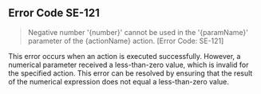 ## Error Code SE-121
> Negative number '{number}' cannot be used in the '{paramName}' parameter of the {actionName} action. [Error Code: SE-121]

This error occurs when an action is executed successfully. However, a numerical parameter received a less-than-zero value, which is invalid for the specified action. This error can be resolved by ensuring that the result of the numerical expression does not equal a less-than-zero value.